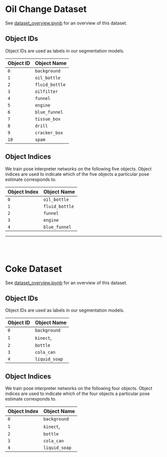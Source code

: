 # Oil Change Dataset

See [dataset_overview.ipynb](dataset_overview.ipynb) for an overview of this dataset.

## Object IDs

Object IDs are used as labels in our segmentation models.

Object ID | Object Name
-|-
`0` | `background`
`1` | `oil_bottle`
`2` | `fluid_bottle`
`3` | `oilfilter`
`4` | `funnel`
`5` | `engine`
`6` | `blue_funnel`
`7` | `tissue_box`
`8` | `drill`
`9` | `cracker_box`
`10` | `spam`

## Object Indices

We train pose interpreter networks on the following five objects. Object indices are used to indicate which of the five objects a particular pose estimate corresponds to.

Object Index | Object Name
-|-
`0` | `oil_bottle`
`1` | `fluid_bottle`
`2` | `funnel`
`3` | `engine`
`4` | `blue_funnel`
-----
<br>
<br>

# Coke Dataset

See [dataset_overview.ipynb](dataset_overview.ipynb) for an overview of this dataset.

## Object IDs

Object IDs are used as labels in our segmentation models.

Object ID | Object Name
-|-
`0` | `background`
`1` | `kinect`,     
`2` | `bottle`
`3` | `cola_can`
`4` | `liquid_soap`

## Object Indices

We train pose interpreter networks on the following four objects. Object indices are used to indicate which of the four objects a particular pose estimate corresponds to.

Object Index | Object Name
-|-
`0` | `background`
`1` | `kinect`,     
`2` | `bottle`
`3` | `cola_can`
`4` | `liquid_soap`